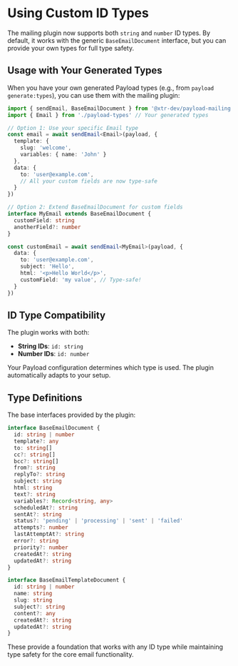 # Using Custom ID Types

The mailing plugin now supports both `string` and `number` ID types. By default, it works with the generic `BaseEmailDocument` interface, but you can provide your own types for full type safety.

## Usage with Your Generated Types

When you have your own generated Payload types (e.g., from `payload generate:types`), you can use them with the mailing plugin:

```typescript
import { sendEmail, BaseEmailDocument } from '@xtr-dev/payload-mailing'
import { Email } from './payload-types' // Your generated types

// Option 1: Use your specific Email type
const email = await sendEmail<Email>(payload, {
  template: {
    slug: 'welcome',
    variables: { name: 'John' }
  },
  data: {
    to: 'user@example.com',
    // All your custom fields are now type-safe
  }
})

// Option 2: Extend BaseEmailDocument for custom fields
interface MyEmail extends BaseEmailDocument {
  customField: string
  anotherField?: number
}

const customEmail = await sendEmail<MyEmail>(payload, {
  data: {
    to: 'user@example.com',
    subject: 'Hello',
    html: '<p>Hello World</p>',
    customField: 'my value', // Type-safe!
  }
})
```

## ID Type Compatibility

The plugin works with both:
- **String IDs**: `id: string`
- **Number IDs**: `id: number`

Your Payload configuration determines which type is used. The plugin automatically adapts to your setup.

## Type Definitions

The base interfaces provided by the plugin:

```typescript
interface BaseEmailDocument {
  id: string | number
  template?: any
  to: string[]
  cc?: string[]
  bcc?: string[]
  from?: string
  replyTo?: string
  subject: string
  html: string
  text?: string
  variables?: Record<string, any>
  scheduledAt?: string
  sentAt?: string
  status?: 'pending' | 'processing' | 'sent' | 'failed'
  attempts?: number
  lastAttemptAt?: string
  error?: string
  priority?: number
  createdAt?: string
  updatedAt?: string
}

interface BaseEmailTemplateDocument {
  id: string | number
  name: string
  slug: string
  subject?: string
  content?: any
  createdAt?: string
  updatedAt?: string
}
```

These provide a foundation that works with any ID type while maintaining type safety for the core email functionality.